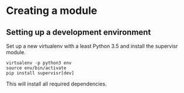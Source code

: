 # Creating a module

## Setting up a development environment

Set up a new virtualenv with a least Python 3.5 and install the supervisr module.

```shell
virtualenv -p python3 env
source env/bin/activate
pip install supervisr[dev]
```

This will install all required dependencies.

